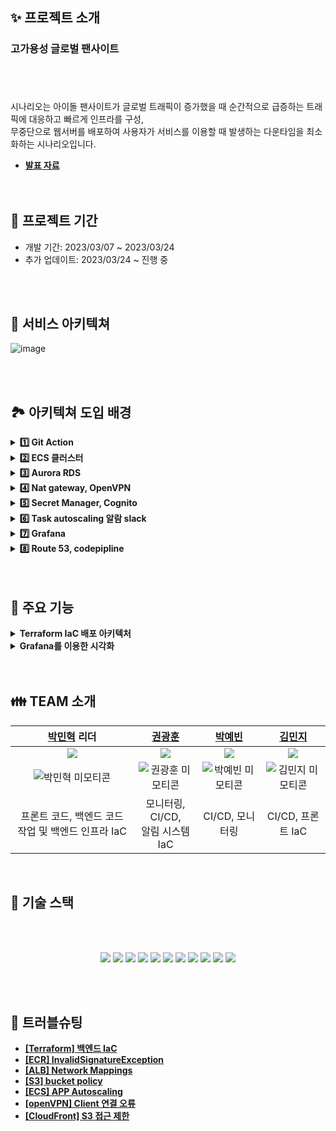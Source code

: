 ## ✨ 프로젝트 소개

### 고가용성 글로벌 팬사이트 <br><br>

<br><br>
 시나리오는 아이돌 팬사이트가 글로벌 트래픽이 증가했을 때 순간적으로 급증하는 트래픽에 대응하고 빠르게 인프라를 구성, <br>
 무중단으로 웹서버를 배포하여 사용자가 서비스를 이용할 때 발생하는 다운타임을 최소화하는 시나리오입니다.
<br>



- **[발표 자료](https://docs.google.com/presentation/d/13tJ_gnHv7RO3KuGKWGPG14OrM1K35mICUmn3lk0w_ic/edit?usp=sharing)<br>**
  <br>
  <br>

## 📆 프로젝트 기간 <br>

<ul>
  <li>개발 기간: 2023/03/07 ~ 2023/03/24</li>
  <li>추가 업데이트: 2023/03/24 ~ 진행 중</li>
</ul>


<br>
<br>

## 📖 서비스 아키텍쳐<br>

![image](https://user-images.githubusercontent.com/87158339/227396620-02a8d8b4-6ffc-4a00-8d0e-5b505998d3ca.png)

<br>
<br>

## 🏞️ 아키텍쳐 도입 배경<br>
<details> 
  <summary><strong>1️⃣ Git Action</strong></summary><br>
  backend CI/CD 구현부로 github action을 이용하였으며 소스 리포지토리에 tag가 푸시되면 트리거됩니다. tag는 시맨틱 버전 규칙에 따라 작성하기로 약속했고 ECR 이미지 이름은 해당 tag의 이름으로 저장됩니다. 저장된 ECR 이미지는 새로운 TaskDefinition 개정을 생성하는데 사용되고 최종적으로 ECS Service가 새 개정을 참조하여 업데이트됩니다.<br>
<br>
</details>

<details> 
  <summary><strong>2️⃣ ECS 클러스터 </strong></summary><br>
  api 서버가 구현되는 환경으로 ecs는 Multi AZ 기능과 auto scaling을 통한 높은 확장성 그리고 다른 컨테이너 오케스트레이션에 비해 간단한 구성과 운영이 가능하기 때문에 저희 서비스에 최적의 도구라고 생각하여 선택하게 되었습니다. 또한 Secret Manager를 통해 DB 엔드포인트에 대한 민감 정보를 암호화하여 저장하고 ECS Taskdefinition에서 평문 Value가 아닌 Value From으로 참조가 가능합니다.<br>
<br>
</details>
<details> 
  <summary><strong>3️⃣ Aurora RDS</strong></summary><br>
  aurora는 스토리지 클러스터를 통한 스토리지 자동확장과 데이터 무결성을 보장하고 읽기 성능을 올렸으며, 쓰기 단순화를 통해 일반 RDS보다 쓰기 성능도 증가하였습니다. 무엇보다 자체적으로 autoscaling policy를 통해 컴퓨트 노드의 자동확장이 가능하고 Multi AZ를 지원하기 때문에 가용성도 확보할 수 있었습니다.<br>
<br>  
</details>
<details> 
  <summary><strong>4️⃣ Nat gateway, OpenVPN</strong></summary><br>
  Nat gateway는 프라이빗 서브넷에 위치한 ECS task 또는 Aurora 인스턴스에서 인터넷으로 향하는 Outbound 트래픽 경로를 열어주기 위해 사용되었고 일반적인 서비스 트래픽 처리에는 사용되지 않으나 DB 엔진 업데이트나 기타 외부와의 통신이 필요할 때 사용됩니다. 초기 NAT Gateway는 고강용성을 위해 Multi AZ로 구성하였으나 많은 비용이 발생했기에 1개 인스턴스로 축소하게 되었습니다. 또한 EC2 인스턴스에는 openVPN Access Sever가 구성이 되고 이는 개발자의 로컬 PC 환경이 VPC 안에 있는 것 처럼 동작하게 해줍니다. 우리 팀은 백엔드 코드 변경 시 Aurora와 연계하여 로컬에서 테스트가 필요했기 때문에 도입하게 되었습니다.<br>
<br>
</details>
<details> 
  <summary><strong>5️⃣ Secret Manager, Cognito</strong></summary><br>
  Secret Manager는 EC2 서버에 웹 콘솔로 접속하고 연결된 세션에 대한 감사에 목적으로 구성하였습니다. 또 다른 장점으로 EC2 서버에 SSH 접속할 때 필요한 포트나 키를 관리할 필요가 없어집니다. Cognito는 애플리케이션에 회원가입, 로그인 하는데 필요한 사용자 데이터베이스로 사용하게 됩니다.<br>
<br>  
</details>
<details> 
  <summary><strong>6️⃣ Task autoscaling 알람 slack</strong></summary><br>
  CloudWatch에서 ECS를 모니터링 하다가 일정한 임계치를 초과하는 CPU 사용률이 감지되면 Alarm을 활성화하고 해당하는 event는 SNS로 보내집니다. SNS로 보내진 메시지는 Lambda 함수를 호출하게 됩니다. Lambda는 Slack 채널에 발생한 event를 필터링하여 전달합니다.<br>
<br>  
</details>
<details> 
  <summary><strong>7️⃣ Grafana</strong></summary><br>
  CloudWatch Metrics과 Logs에 수집된 데이터를 소스로 Managed for Grafana 대시보드를 구성합니다. 대시보드에는 Aurora, ECS, WAF 등 다양한 Metircs과 Logs를 시각화합니다.<br>
<br>
</details>
<details> 
  <summary><strong>8️⃣ Route 53, codepipline</strong></summary><br>
  사용자는 Route53에서 DNS Lookup을 하고 CloudFront에 연결 요청합니다. CloudFront는 Frontend 페이지를 캐싱하고 WAF가 연결되어있어 다양한 webACL 규칙에 의거해 악의적인 패킷이 필터링됩니다. 또한 CloudFront 오리진은 S3 정적 웹사이트 호스팅 기능을 사용하였으며 프론트엔드 코드는 S3에 저장됩니다. AWS의 CodePipeline은 프로젝트 Github 리포지토리를 소스로 트리거됩니다.<br>
<br>  
</details>
<br>
<br>

## 📌 주요 기능

<details> 
  <summary><strong>Terraform IaC 배포 아키텍처<br></strong></summary><br>

![Image](https://user-images.githubusercontent.com/106081707/227449823-cae7097a-b265-4bc0-8b33-afeea264ab6f.png)

  terraform을 협업하고 state 파일을 관리하기위해 terraform cloud를 사용했으며 각 백엔드 인프라와 프론트엔드 인프라, 테라폼 디렉토리를<br> WorkSpace마다 다르게 지정해주고, GitHub에 푸시하면 셋팅해놓은 변수를 이용해서 Plan을 실행하고,<br> 혹시 모를 충돌을 방지하기 위해 Apply는 수동으로 셋팅했습니다.


![Image](https://user-images.githubusercontent.com/106081707/227465023-d601ce8a-7c4d-47e2-a90c-d4720a31b100.png)
    
  
![Image](https://user-images.githubusercontent.com/106081707/227465713-ace168e6-b64b-4270-a0c8-e9fdfbf92121.png)


![Image](https://user-images.githubusercontent.com/106081707/227466523-7908f864-191f-4fb6-b81a-297a31117f27.png)
  aws 프로바이더를 사용 할 수있도록 aws 인증키를 env타입으로 세팅하고 terraform에서 사용될 민감 변수들은 terraform 타입으로 세팅했습니다.

<br>  
</details>
<details> 
  <summary><strong>Grafana를 이용한 시각화<br></strong></summary><br>

![Image](https://user-images.githubusercontent.com/106081707/227451614-a325a6b2-a34a-4d2a-84af-33d9131cefc6.png)

  모니터링할 대상으로 Aurora 데이터베이스, CloudFront, ALB, ECS 리소스에서 Metrics을 수집하고, ECS, Session Manager, WAF에서 Logs를 수집합니다.

### Metrics
---
#### Aurora에서 Query Throughput, Query Performance, Connections, Resource 사용량, Replica 관련 메트릭을 수집합니다.
![rds_metrics](https://user-images.githubusercontent.com/87158339/227463994-5da00a99-bfc9-4210-96a6-2d8576801b90.png)<br><br>

#### CloudFront에서 Errors와 Caching, 리소스 사용량 메트릭을 수집합니다.
![cloudfront_metrics](https://user-images.githubusercontent.com/87158339/227464269-f694f375-0306-43a4-a931-e275fc7034e1.png)<br><br>

#### ALB에서 Errors와 Latency, 리소스 사용량 메트릭을 수집합니다.
![elb_metrics](https://user-images.githubusercontent.com/87158339/227464428-12bf8a83-4a3d-486c-9cb4-96f5809225ae.png)<br><br>

#### ECS에서 service, 리소스 사용량 메트릭을 수집합니다.
![ecs_metrics](https://user-images.githubusercontent.com/87158339/227465470-a5b6e786-5712-4242-b510-0ac529758041.png)<br><br>

### Logs
---
#### ECS에서 200, 300, 400, 500 번대 응답, 요청 메시지를 수집하고 있습니다.
![ecs_logs](https://user-images.githubusercontent.com/87158339/227465855-4902a2ff-3bad-46b9-8b1b-fffa279a49eb.png)<br><br>

#### Session Manager에서 세션 정보를 수집하고 있습니다.
![sessionmansger_logs](https://user-images.githubusercontent.com/87158339/227465981-9c6aaa06-5a18-4885-9d06-a3ee389b80e8.png)<br><br>

#### WAF에서 국가별 트래픽과 차단 허용된 패킷의 개수, 그리고 차단된 패킷에 적용된 webACL을 확인할 수 있습니다.
![waf_logs](https://user-images.githubusercontent.com/87158339/225793713-4fc4c6b8-e1b6-4c6a-99d2-5c29be391eb3.png)<br><br>

### 수집 데이터
---
|리소스|데이터 유형|지표|
|:----|:--------:|:---|
|ECS|Metrics, Logs&nbsp;&nbsp;&nbsp;&nbsp;&nbsp;&nbsp;&nbsp;&nbsp;|Metrics: Service, Utilization <br>Logs: Response, Request|
|Aurora|Metrics|Query Throughput, Query Performance, Connections, Utilization, Replica&nbsp;&nbsp;&nbsp;&nbsp;&nbsp;&nbsp;&nbsp;&nbsp;&nbsp;&nbsp;&nbsp;&nbsp;&nbsp;&nbsp;&nbsp;&nbsp;&nbsp;&nbsp;&nbsp;&nbsp;&nbsp;&nbsp;&nbsp;&nbsp;&nbsp;&nbsp;&nbsp;&nbsp;&nbsp;&nbsp;&nbsp;&nbsp;&nbsp;|
|CloudFront&nbsp;&nbsp;&nbsp;&nbsp;&nbsp;&nbsp;&nbsp;|Metrics|Errors, Caching|
|ALB|Metrics|Errors, Latency, Utilization|
|Session Manager|Logs|session|
|WAF|Logs|국가별 트래픽, 차단/허용 패킷 개수, 차단된 패킷에 적용된 rule|

<br>  
</details>

<br>
<br>

## 👪 TEAM 소개

|[박민혁](https://github.com/Park-Seaweed) 리더|[권광훈](https://github.com/gangdonguri)|[박예빈](https://github.com/yebinnn)|[김민지](https://github.com/si946bi)|
|:---:|:---:|:---:|:---:|
|<img src="https://img.shields.io/badge/DevOps-000000?style=for-the-badge&logo=&logoColor=white">|<img src="https://img.shields.io/badge/DevOps-000000?style=for-the-badge&logo=&logoColor=white">|<img src="https://img.shields.io/badge/DevOps-000000?style=for-the-badge&logo=&logoColor=white">|<img src="https://img.shields.io/badge/DevOps-000000?style=for-the-badge&logo=&logoColor=white">|
|![박민혁 미모티콘](https://img1.daumcdn.net/thumb/R1280x0/?scode=mtistory2&fname=https%3A%2F%2Fblog.kakaocdn.net%2Fdn%2FzR6lR%2FbtrNjzHoynR%2FI4iKHEHRzPhXzKSm8xWxL0%2Fimg.png)|![권광훈 미모티콘](https://user-images.githubusercontent.com/87158339/227462281-977f1b83-211c-48b3-8f9f-c25a4f87b76b.png)|![박예빈 미모티콘](https://user-images.githubusercontent.com/119267181/227461192-be169932-94cf-40b0-a10b-b12fa7afa4bf.png)|![김민지 미모티콘](https://user-images.githubusercontent.com/106081707/227469337-51af3fa5-445f-43e6-8573-f197458c81c8.png)|
|프론트 코드, 백엔드 코드 작업 및 백엔드 인프라 IaC |모니터링, CI/CD, <br>알림 시스템 IaC| CI/CD, 모니터링  |CI/CD, 프론트 IaC|
<br>

## 🔧 기술 스택

<br>
<br>

<p align="center">
<img src="https://img.shields.io/badge/Terraform-7B42BC?style=for-the-badge&logo=Terraform&logoColor=white"> 
<img src="https://img.shields.io/badge/k6-7D64FF?style=for-the-badge&logo=k6&logoColor=white">
<img src="https://img.shields.io/badge/Grafana-F46800?style=for-the-badge&logo=Grafana&logoColor=white">
<img src="https://img.shields.io/badge/Amazon AWS-232F3E?style=for-the-badge&logo=Amazon AWS&logoColor=white">
<img src="https://img.shields.io/badge/GitHub Actions-2088FF?style=for-the-badge&logo=GitHub Actions&logoColor=white">
<img src="https://img.shields.io/badge/Slack-4A154B?style=for-the-badge&logo=Slack&logoColor=white">
<img src="https://img.shields.io/badge/JavaScript-F7DF1E?style=for-the-badge&logo=JavaScript&logoColor=black">
<img src="https://img.shields.io/badge/React-61DAFB?style=for-the-badge&logo=React&logoColor=black">
<img src="https://img.shields.io/badge/Fastify-000000?style=for-the-badge&logo=Fastify&logoColor=white">
<img src="https://img.shields.io/badge/MySQL-4479A1?style=for-the-badge&logo=MySQL&logoColor=white">
<img src="https://img.shields.io/badge/OpenVPN-EA7E20?style=for-the-badge&logo=OpenVPN&logoColor=white">



 </p>

 <br>
 <br>





## 🚀 트러블슈팅

- **[[Terraform] 백엔드 IaC](https://github.com/cs-devops-bootcamp/devops-03-Final-TeamA/issues/41)<br>**
- **[[ECR] InvalidSignatureException](https://github.com/cs-devops-bootcamp/devops-03-Final-TeamA/discussions/15)<br>**
- **[[ALB] Network Mappings](https://github.com/cs-devops-bootcamp/devops-03-Final-TeamA/discussions/16)<br>**
- **[[S3] bucket policy](https://github.com/cs-devops-bootcamp/devops-03-Final-TeamA/discussions/59)<br>**
- **[[ECS] APP Autoscaling](https://github.com/PerDayOneSpoon/PerDayOneSpoon-BE/wiki/Hikari-pool-time-out)<br>**
- **[[openVPN] Client 연결 오류](https://github.com/cs-devops-bootcamp/devops-03-Final-TeamA/discussions/64)<br>**
- **[[CloudFront] S3 접근 제한](https://github.com/cs-devops-bootcamp/devops-03-Final-TeamA/discussions/66)<br>**

